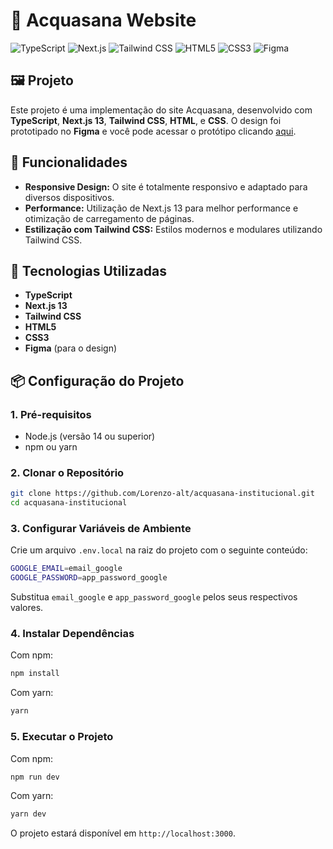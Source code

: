 # **🌊 Acquasana Website**

![TypeScript](https://img.shields.io/badge/TypeScript-3178C6?style=for-the-badge&logo=typescript&logoColor=white)
![Next.js](https://img.shields.io/badge/Next.js-000000?style=for-the-badge&logo=nextdotjs&logoColor=white)
![Tailwind CSS](https://img.shields.io/badge/Tailwind_CSS-38B2AC?style=for-the-badge&logo=tailwind-css&logoColor=white)
![HTML5](https://img.shields.io/badge/HTML5-E34F26?style=for-the-badge&logo=html5&logoColor=white)
![CSS3](https://img.shields.io/badge/CSS3-1572B6?style=for-the-badge&logo=css3&logoColor=white)
![Figma](https://img.shields.io/badge/Figma-F24E1E?style=for-the-badge&logo=figma&logoColor=white)

## **🖼️ Projeto**
Este projeto é uma implementação do site Acquasana, desenvolvido com **TypeScript**, **Next.js 13**, **Tailwind CSS**, **HTML**, e **CSS**. O design foi prototipado no **Figma** e você pode acessar o protótipo clicando [aqui](https://www.figma.com/design/znJouZoQhKZgCpxvugWkcE/Site-Acquasana-(Copy)?node-id=0-1&t=wp4sFDX2umW77cvH-1).

## **🚀 Funcionalidades**
- **Responsive Design:** O site é totalmente responsivo e adaptado para diversos dispositivos.
- **Performance:** Utilização de Next.js 13 para melhor performance e otimização de carregamento de páginas.
- **Estilização com Tailwind CSS:** Estilos modernos e modulares utilizando Tailwind CSS.

## **🔧 Tecnologias Utilizadas**
- **TypeScript**
- **Next.js 13**
- **Tailwind CSS**
- **HTML5**
- **CSS3**
- **Figma** (para o design)

## **📦 Configuração do Projeto**

### **1. Pré-requisitos**
- Node.js (versão 14 ou superior)
- npm ou yarn

### **2. Clonar o Repositório**
```bash
git clone https://github.com/Lorenzo-alt/acquasana-institucional.git
cd acquasana-institucional
```

### **3. Configurar Variáveis de Ambiente**
Crie um arquivo `.env.local` na raiz do projeto com o seguinte conteúdo:
```bash
GOOGLE_EMAIL=email_google
GOOGLE_PASSWORD=app_password_google
```
Substitua `email_google` e `app_password_google` pelos seus respectivos valores.

### **4. Instalar Dependências**
Com npm:
```bash
npm install
```
Com yarn:
```bash
yarn
```
### **5. Executar o Projeto**
Com npm:
```bash
npm run dev
```
Com yarn:
```bash
yarn dev
```
O projeto estará disponível em `http://localhost:3000`.
